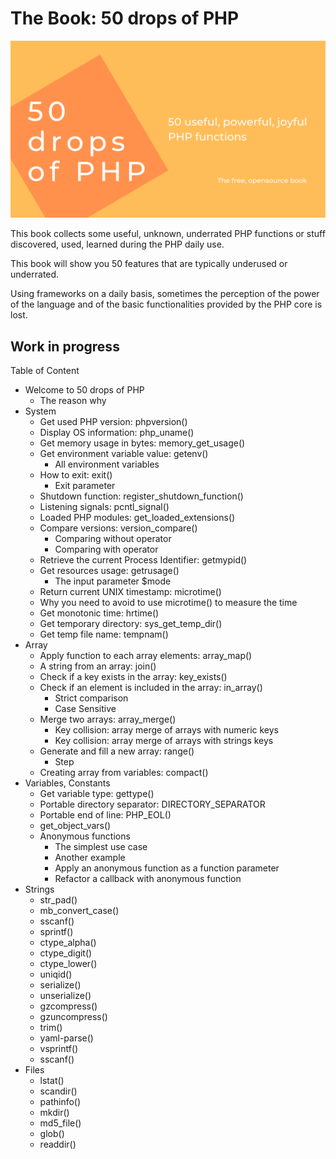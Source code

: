 # The Book: 50 drops of PHP

![50 drops of PHP book](assets/social_cover-50-drops-of-php-book.png)

 This book collects some useful, unknown, underrated PHP functions or stuff discovered, used, learned during the PHP daily use.

This book will show you 50 features that are typically underused or underrated.

Using frameworks on a daily basis, sometimes the perception of the power of the language and of the basic functionalities provided by the PHP core is lost.

## Work in progress

Table of Content

- Welcome to 50 drops of PHP
    - The reason why
- System
    - Get used PHP version: phpversion()
    - Display OS information: php_uname()
    - Get memory usage in bytes: memory_get_usage()
    - Get environment variable value: getenv()
        - All environment variables
    - How to exit: exit()
        - Exit parameter
    - Shutdown function: register_shutdown_function()
    - Listening signals: pcntl_signal()
    - Loaded PHP modules: get_loaded_extensions()
    - Compare versions: version_compare()
        - Comparing without operator
        - Comparing with operator
    - Retrieve the current Process Identifier: getmypid()
    - Get resources usage: getrusage()
        - The input parameter $mode
    - Return current UNIX timestamp: microtime()
    - Why you need to avoid to use microtime() to measure the time
    - Get monotonic time: hrtime()
    - Get temporary directory: sys_get_temp_dir()
    - Get temp file name: tempnam()
- Array
    - Apply function to each array elements: array_map()
    - A string from an array:  join()
    - Check if a key exists in the array:  key_exists()
    - Check if an element is included in the array:  in_array()
        - Strict comparison
        - Case Sensitive
    - Merge two arrays: array_merge()
        - Key collision: array merge of arrays with numeric keys
        - Key collision: array merge of arrays with strings keys
    - Generate and fill a new array: range()
        - Step
    - Creating array from variables: compact()
- Variables, Constants
    - Get variable type: gettype()
    - Portable directory separator: DIRECTORY_SEPARATOR
    - Portable end of line: PHP_EOL()
    - get_object_vars()
    - Anonymous functions
        - The simplest use case
        - Another example
        - Apply an anonymous function as a function parameter
        - Refactor a callback with anonymous function
- Strings
    - str_pad()
    - mb_convert_case()
    - sscanf()
    - sprintf()
    - ctype_alpha()
    - ctype_digit()
    - ctype_lower()
    - uniqid()
    - serialize()
    - unserialize()
    - gzcompress()
    - gzuncompress()
    - trim()
    - yaml-parse()
    - vsprintf()
    - sscanf()
- Files
    - lstat()
    - scandir()
    - pathinfo()
    - mkdir()
    - md5_file()
    - glob()
    - readdir()
